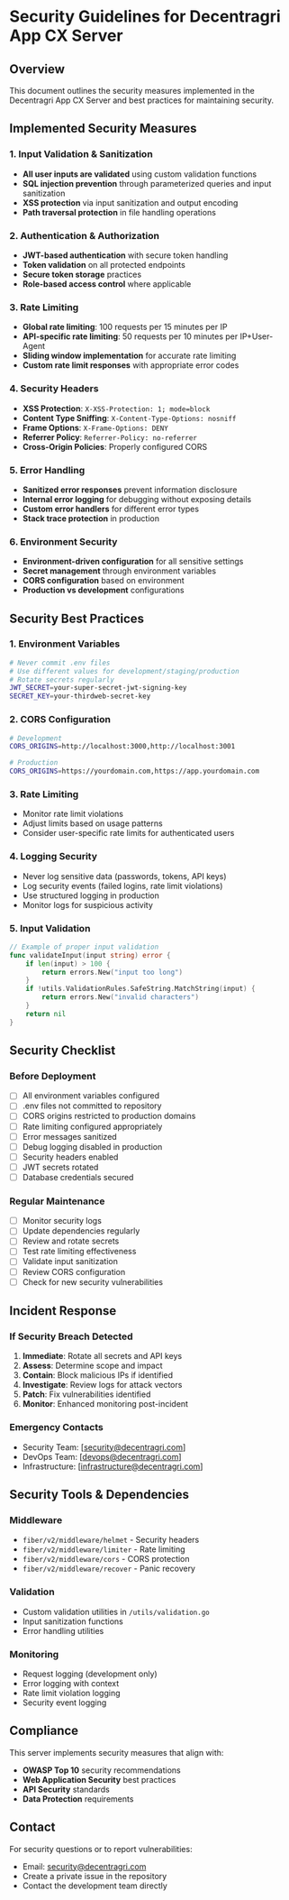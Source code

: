 # Security Guidelines for Decentragri App CX Server

## Overview
This document outlines the security measures implemented in the Decentragri App CX Server and best practices for maintaining security.

## Implemented Security Measures

### 1. Input Validation & Sanitization
- **All user inputs are validated** using custom validation functions
- **SQL injection prevention** through parameterized queries and input sanitization
- **XSS protection** via input sanitization and output encoding
- **Path traversal protection** in file handling operations

### 2. Authentication & Authorization
- **JWT-based authentication** with secure token handling
- **Token validation** on all protected endpoints
- **Secure token storage** practices
- **Role-based access control** where applicable

### 3. Rate Limiting
- **Global rate limiting**: 100 requests per 15 minutes per IP
- **API-specific rate limiting**: 50 requests per 10 minutes per IP+User-Agent
- **Sliding window implementation** for accurate rate limiting
- **Custom rate limit responses** with appropriate error codes

### 4. Security Headers
- **XSS Protection**: `X-XSS-Protection: 1; mode=block`
- **Content Type Sniffing**: `X-Content-Type-Options: nosniff`
- **Frame Options**: `X-Frame-Options: DENY`
- **Referrer Policy**: `Referrer-Policy: no-referrer`
- **Cross-Origin Policies**: Properly configured CORS

### 5. Error Handling
- **Sanitized error responses** prevent information disclosure
- **Internal error logging** for debugging without exposing details
- **Custom error handlers** for different error types
- **Stack trace protection** in production

### 6. Environment Security
- **Environment-driven configuration** for all sensitive settings
- **Secret management** through environment variables
- **CORS configuration** based on environment
- **Production vs development** configurations

## Security Best Practices

### 1. Environment Variables
```bash
# Never commit .env files
# Use different values for development/staging/production
# Rotate secrets regularly
JWT_SECRET=your-super-secret-jwt-signing-key
SECRET_KEY=your-thirdweb-secret-key
```

### 2. CORS Configuration
```bash
# Development
CORS_ORIGINS=http://localhost:3000,http://localhost:3001

# Production
CORS_ORIGINS=https://yourdomain.com,https://app.yourdomain.com
```

### 3. Rate Limiting
- Monitor rate limit violations
- Adjust limits based on usage patterns
- Consider user-specific rate limits for authenticated users

### 4. Logging Security
- Never log sensitive data (passwords, tokens, API keys)
- Log security events (failed logins, rate limit violations)
- Use structured logging in production
- Monitor logs for suspicious activity

### 5. Input Validation
```go
// Example of proper input validation
func validateInput(input string) error {
    if len(input) > 100 {
        return errors.New("input too long")
    }
    if !utils.ValidationRules.SafeString.MatchString(input) {
        return errors.New("invalid characters")
    }
    return nil
}
```

## Security Checklist

### Before Deployment
- [ ] All environment variables configured
- [ ] .env files not committed to repository
- [ ] CORS origins restricted to production domains
- [ ] Rate limiting configured appropriately
- [ ] Error messages sanitized
- [ ] Debug logging disabled in production
- [ ] Security headers enabled
- [ ] JWT secrets rotated
- [ ] Database credentials secured

### Regular Maintenance
- [ ] Monitor security logs
- [ ] Update dependencies regularly
- [ ] Review and rotate secrets
- [ ] Test rate limiting effectiveness
- [ ] Validate input sanitization
- [ ] Review CORS configuration
- [ ] Check for new security vulnerabilities

## Incident Response

### If Security Breach Detected
1. **Immediate**: Rotate all secrets and API keys
2. **Assess**: Determine scope and impact
3. **Contain**: Block malicious IPs if identified
4. **Investigate**: Review logs for attack vectors
5. **Patch**: Fix vulnerabilities identified
6. **Monitor**: Enhanced monitoring post-incident

### Emergency Contacts
- Security Team: [security@decentragri.com]
- DevOps Team: [devops@decentragri.com]
- Infrastructure: [infrastructure@decentragri.com]

## Security Tools & Dependencies

### Middleware
- `fiber/v2/middleware/helmet` - Security headers
- `fiber/v2/middleware/limiter` - Rate limiting
- `fiber/v2/middleware/cors` - CORS protection
- `fiber/v2/middleware/recover` - Panic recovery

### Validation
- Custom validation utilities in `/utils/validation.go`
- Input sanitization functions
- Error handling utilities

### Monitoring
- Request logging (development only)
- Error logging with context
- Rate limit violation logging
- Security event logging

## Compliance

This server implements security measures that align with:
- **OWASP Top 10** security recommendations
- **Web Application Security** best practices
- **API Security** standards
- **Data Protection** requirements

## Contact

For security questions or to report vulnerabilities:
- Email: security@decentragri.com
- Create a private issue in the repository
- Contact the development team directly
